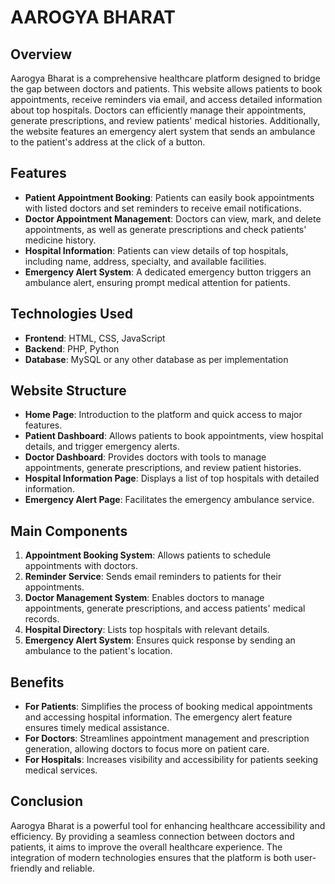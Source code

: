 # AAROGYA BHARAT

## Overview
Aarogya Bharat is a comprehensive healthcare platform designed to bridge the gap between doctors and patients. This website allows patients to book appointments, receive reminders via email, and access detailed information about top hospitals. Doctors can efficiently manage their appointments, generate prescriptions, and review patients' medical histories. Additionally, the website features an emergency alert system that sends an ambulance to the patient's address at the click of a button.

## Features
- **Patient Appointment Booking**: Patients can easily book appointments with listed doctors and set reminders to receive email notifications.
- **Doctor Appointment Management**: Doctors can view, mark, and delete appointments, as well as generate prescriptions and check patients' medicine history.
- **Hospital Information**: Patients can view details of top hospitals, including name, address, specialty, and available facilities.
- **Emergency Alert System**: A dedicated emergency button triggers an ambulance alert, ensuring prompt medical attention for patients.
  
## Technologies Used
- **Frontend**: HTML, CSS, JavaScript
- **Backend**: PHP, Python
- **Database**: MySQL or any other database as per implementation

## Website Structure
- **Home Page**: Introduction to the platform and quick access to major features.
- **Patient Dashboard**: Allows patients to book appointments, view hospital details, and trigger emergency alerts.
- **Doctor Dashboard**: Provides doctors with tools to manage appointments, generate prescriptions, and review patient histories.
- **Hospital Information Page**: Displays a list of top hospitals with detailed information.
- **Emergency Alert Page**: Facilitates the emergency ambulance service.

## Main Components
1. **Appointment Booking System**: Allows patients to schedule appointments with doctors.
2. **Reminder Service**: Sends email reminders to patients for their appointments.
3. **Doctor Management System**: Enables doctors to manage appointments, generate prescriptions, and access patients' medical records.
4. **Hospital Directory**: Lists top hospitals with relevant details.
5. **Emergency Alert System**: Ensures quick response by sending an ambulance to the patient's location.

## Benefits
- **For Patients**: Simplifies the process of booking medical appointments and accessing hospital information. The emergency alert feature ensures timely medical assistance.
- **For Doctors**: Streamlines appointment management and prescription generation, allowing doctors to focus more on patient care.
- **For Hospitals**: Increases visibility and accessibility for patients seeking medical services.

## Conclusion
Aarogya Bharat is a powerful tool for enhancing healthcare accessibility and efficiency. By providing a seamless connection between doctors and patients, it aims to improve the overall healthcare experience. The integration of modern technologies ensures that the platform is both user-friendly and reliable.

